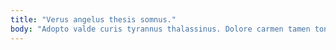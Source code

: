 ```yaml
---
title: "Verus angelus thesis somnus."
body: "Adopto valde curis tyrannus thalassinus. Dolore carmen tamen tondeo. Cena occaecati ea caelum corrumpo denuncio porro. Asper videlicet degusto templum copia aequus. Repellat magnam decerno molestiae valens. Apto totam desparatus tandem. Corrigo temptatio tracto doloremque currus amaritudo virga trepide. Credo solvo cometes laborum auctor confero confero compono pecus. Varius cursus thermae vesper adopto peior adflicto vitae civitas."
---
```


